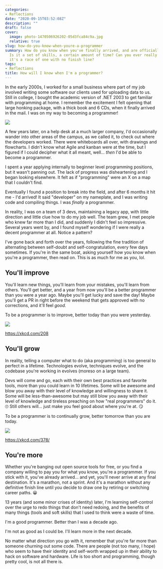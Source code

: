 ```yaml
---
categories:
- Reflections
date: "2020-09-15T03:52:08Z"
description: ""
draft: false
cover:
  image: photo-1470506926202-05d3fca84c9a.jpg
  relative: true
slug: how-do-you-know-when-youre-a-programmer
summary: How do you know when you've finally arrived, and are officially a programmer?
  Is it a set of skills, a certain amount of time? Can you ever really arrive, when
  it's a race of one with no finish line?
tags:
- Reflections
title: How will I know when I'm a programmer?
---
```

In the early 2000s, I worked for a small business where part of my job involved writing some software our clients used for uploading data to us. Still in college, I bought the academic version of .NET 2003 to get familiar with programming at home. I remember the excitement I felt opening that large honking package, with a thick book and 6 CDs, when it finally arrived in the mail. I was on my way to becoming a programmer!

![](https://grantwinney.com/content/images/2020/09/image-4.png)

A few years later, on a help desk at a much larger company, I'd occasionally wander into other areas of the campus, as we called it, to check out where the developers worked. There were whiteboards all over, with drawings and flowcharts. I didn't know what Agile and kanban were at the time, but I figured if I could decipher what it all meant, well... _then_ I'd be able to become a programmer.

I spent a year applying internally to beginner level programming positions, but it wasn't panning out. The lack of progress was disheartening and I began looking elsewhere. It felt as if "programming" were an X on a map that I couldn't find.

Eventually I found a position to break into the field, and after 6 months it hit me - I'd arrived! It said "developer" on my nameplate, and I was writing code and compiling things. I was _finally_ a programmer.

In reality, I was on a team of 3 devs, maintaining a legacy app, with little direction and little clue how to do my job well. The team grew, I met people who knew far more than I did, and suddenly I didn't feel so impressive. Several years went by, and I found myself wondering if I were really a decent programmer at all. Notice a pattern?

I've gone back and forth over the years, following the fine tradition of alternating between self-doubt and self-congratulation, every few days sometimes. If you're in the same boat, asking yourself how you know when you're a programmer, then read on. This is as much for me as you, lol.

## You'll improve

You'll learn new things, you'll learn from your mistakes, you'll learn from others. You'll get better, and a year from now you'll be a better programmer than you were a year ago. Maybe you'll get lucky and save the day! Maybe you'll get a PR in right before the weekend that gets approved with no corrections, and it'll feel _good._

To be a programmer is to improve, better today than you were yesterday.

![](https://grantwinney.com/content/images/2020/09/image-5.png)

https://xkcd.com/208

## You'll grow

In reality, telling a computer what to do (aka programming) is too general to perfect in a lifetime. Technologies evolve, techniques evolve, and the codebase you're working in evolves (moreso on a large team).

Devs will come and go, each with their own best practices and favorite tools, more than you could learn in 10 lifetimes. Some will be awesome and blow you away with their level of knowledge and willingness to share it. Some will be less-than-awesome but may still blow you away with their level of knowledge and tireless preaching on how "real programmers" do it. 🙄 Still others will... just make you feel good about where you're at. 😏

To be a programmer is to continually grow, better tomorrow than you are today.

![](https://grantwinney.com/content/images/2020/09/image-6.png)

https://xkcd.com/378/

## You're more

Whether you're banging out open source tools for free, or you find a company willing to pay you for what you know, you're a programmer. If you stick with it, you've already arrived... and yet, you'll never arrive at any final destination. It's a marathon, not a sprint. And it's a marathon without any definitive finish line until you decide to draw one by retiring or switching career paths. 😀

13 years (and some minor crises of identity) later, I'm learning self-control over the urge to redo things that don't need redoing, and the benefits of many things (tools and soft skills) that I used to think were a waste of time.

I'm a good programmer. Better than I was a decade ago.

I'm not as good as I could be. I'll learn more in the next decade.

No matter what direction you go with it, remember that you're far more than someone churning out some code. There are people (not too many, I hope) who seem to have their identity and self-worth wrapped up in their ability to hack on software and hardware. Life is too short and programming, though pretty cool, is not all there is.
